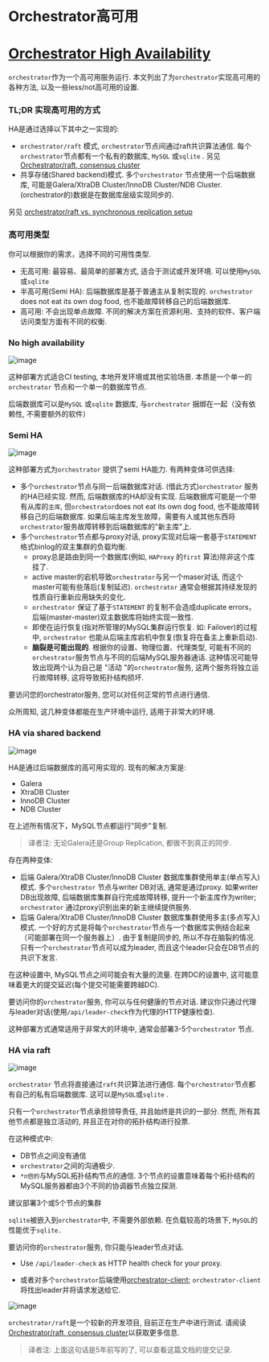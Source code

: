 # Orchestrator高可用
# [Orchestrator High Availability](https://github.com/openark/orchestrator/blob/master/docs/high-availability.md)
`orchestrator`作为一个高可用服务运行. 本文列出了为`orchestrator`实现高可用的各种方法, 以及一些less/not高可用的设置.

### TL;DR 实现高可用的方式
HA是通过选择以下其中之一实现的:

* `orchestrator/raft` 模式, `orchestrator`节点间通过raft共识算法通信. 每个`orchestrator`节点都有一个私有的数据库, `MySQL` 或`sqlite` . 另见 [Orchestrator/raft, consensus cluster](https://github.com/Fanduzi/orchestrator-zh-doc/blob/master/Setup/部署/Orchestrator%20raft%2C%20consensus%20cluster.md)
* 共享存储(Shared backend)模式. 多个`orchestrator` 节点使用一个后端数据库, 可能是Galera/XtraDB Cluster/InnoDB Cluster/NDB Cluster. (orchestrator的)数据是在数据库层级实现同步的.

另见 [orchestrator/raft vs. synchronous replication setup](https://github.com/Fanduzi/orchestrator-zh-doc/blob/master/Setup/部署/orchestrator%20raft%20vs.%20synchronous%20replication%20setup.md)

### 高可用类型
你可以根据你的需求，选择不同的可用性类型.

* 无高可用: 最容易、最简单的部署方式, 适合于测试或开发环境. 可以使用`MySQL` 或`sqlite`
* 半高可用(Semi HA): 后端数据库是基于普通主从复制实现的. `orchestrator` does not eat its own dog food, 也不能故障转移自己的后端数据库.
* 高可用: 不会出现单点故障. 不同的解决方案在资源利用、支持的软件、客户端访问类型方面有不同的权衡.



### No high availability
![image](images/RKcild_9LBYlOFCLhgSLRMIZpTFTrTBdTkaxeEQsGJA.png)

这种部署方式适合CI testing, 本地开发环境或其他实验场景. 本质是一个单一的`orchestrator` 节点和一个单一的数据库节点.

后端数据库可以是`MySQL` 或`sqlite` 数据库, 与`orchestrator` 捆绑在一起（没有依赖性, 不需要额外的软件）



### Semi HA
![image](images/BIjP2MvFIWGIWGT1Q2uOFgsnJ7l4_-SisU_M-nNfXAI.png)

这种部署方式为`orchestrator` 提供了semi HA能力. 有两种变体可供选择:

* 多个`orchestrator`节点与同一后端数据库对话. (借此方式)`orchestrator` 服务的HA已经实现. 然而, 后端数据库的HA却没有实现. 后端数据库可能是一个带有从库的`主库`, 但`orchestrator`does not eat its own dog food, 也不能故障转移自己的后端数据库.
如果后端主库发生故障，需要有人或其他东西将`orchestrator`服务故障转移到后端数据库的"新主库"上.
* 多个`orchestrator`节点都与proxy对话, proxy实现对后端一套基于`STATEMENT` 格式binlog的双主集群的负载均衡.
   * proxy总是路由到同一个数据库(例如, `HAProxy` 的`first` 算法)除非这个库挂了.
   * active master的宕机导致`orchestrator`与另一个maser对话, 而这个master可能有些落后(复制延迟).  `orchestrator` 通常会根据其持续发现的性质自行重新应用缺失的变化.
   * `orchestrator` 保证了基于`STATEMENT` 的复制不会造成duplicate errors，后端(master-master)双主数据库将始终实现一致性.
   * 即使在运行恢复(指对所管理的MySQL集群运行恢复. 如: Failover)的过程中, `orchestrator` 也能从后端主库宕机中恢复(恢复将在备主上重新启动).
   * **脑裂是可能出现的**. 根据你的设置、物理位置、代理类型, 可能有不同的`orchestrator`服务节点与不同的后端MySQL服务器通话. 这种情况可能导致出现两个认为自己是 "活动 "的`orchestrator`服务, 这两个服务将独立运行故障转移, 这将导致拓扑结构损坏.

要访问您的orchestrator服务, 您可以对任何正常的节点进行通信.

众所周知, 这几种变体都能在生产环境中运行, 适用于非常大的环境.



### HA via shared backend
![image](images/NQ-ePOZ7dpey41yHy6LfSGOZ98AkOX1mxhM-wTSv7ms.png)

HA是通过后端数据库的高可用实现的. 现有的解决方案是:

* Galera
* XtraDB Cluster
* InnoDB Cluster
* NDB Cluster

在上述所有情况下，MySQL节点都运行"同步"复制.

> 译者注: 无论Galera还是Group Replication, 都做不到真正的同步.

存在两种变体:

* 后端 Galera/XtraDB Cluster/InnoDB Cluster 数据库集群使用单主(单点写入)模式. 多个`orchestrator` 节点与writer DB对话, 通常是通过proxy. 如果writer DB出现故障, 后端数据库集群自行完成故障转移, 提升一个新主库作为writer; `orchestrator` 通过proxy识别出来的新主继续提供服务.
* 后端 Galera/XtraDB Cluster/InnoDB Cluster 数据库集群使用多主(多点写入)模式. 一个好的方式是将每个`orchestrator`节点与一个数据库实例结合起来（可能部署在同一个服务器上）. 由于复制是同步的, 所以不存在脑裂的情况. 只有一个`orchestrator`节点可以成为leader, 而且这个leader只会在DB节点的共识下发言.

在这种设置中, MySQL节点之间可能会有大量的流量. 在跨DC的设置中, 这可能意味着更大的提交延迟(每个提交可能需要跨越DC).

要访问你的`orchestrator`服务, 你可以与任何健康的节点对话. 建议你只通过代理与leader对话(使用`/api/leader-check`作为代理的HTTP健康检查).

这种部署方式通常适用于非常大的环境中, 通常会部署3-5个`orchestrator` 节点.

### HA via raft
![image](images/50Axq5Tb-HSk4xdvGP1b5GUj-LK_FObapENI33iofeE.png)

`orchestrator` 节点将直接通过`raft`共识算法进行通信. 每个`orchestrator`节点都有自己的私有后端数据库. 这可以是`MySQL`或`sqlite` .

只有一个`orchestrator`节点承担领导责任, 并且始终是共识的一部分. 然而, 所有其他节点都是独立活动的, 并且正在对你的拓扑结构进行投票.

在这种模式中:

* DB节点之间没有通信
* `orchestrator`之间的沟通极少.
* `*n倍的`与MySQL拓扑结构节点的通信. 3个节点的设置意味着每个拓扑结构的MySQL服务器都由3个不同的协调器节点独立探测.

建议部署3个或5个节点的集群

`sqlite`被嵌入到`orchestrator`中, 不需要外部依赖. 在负载较高的场景下, `MySQL`的性能优于`sqlite.`

要访问你的`orchestrator`服务, 你只能与leader节点对话.

* Use `/api/leader-check` as HTTP health check for your proxy.

* 或者对多个`orchestrator`后端使用[orchestrator-client](https://github.com/Fanduzi/orchestrator-zh-doc/blob/master/Use/orchestrator-client.md); `orchestrator-client`将找出leader并将请求发送给它.

![image](images/dlnTL2c8qw-wWm2A91Y7zuMz0j-RLHGMH9FWPQlPJ9s.png)

`orchestrator/raft`是一个较新的开发项目, 目前正在生产中进行测试. 请阅读[Orchestrator/raft, consensus cluster](https://github.com/Fanduzi/orchestrator-zh-doc/blob/master/Setup/部署/Orchestrator%20raft%2C%20consensus%20cluster.md)以获取更多信息.

> 译者注: 上面这句话是5年前写的了, 可以查看这篇文档的提交记录.
